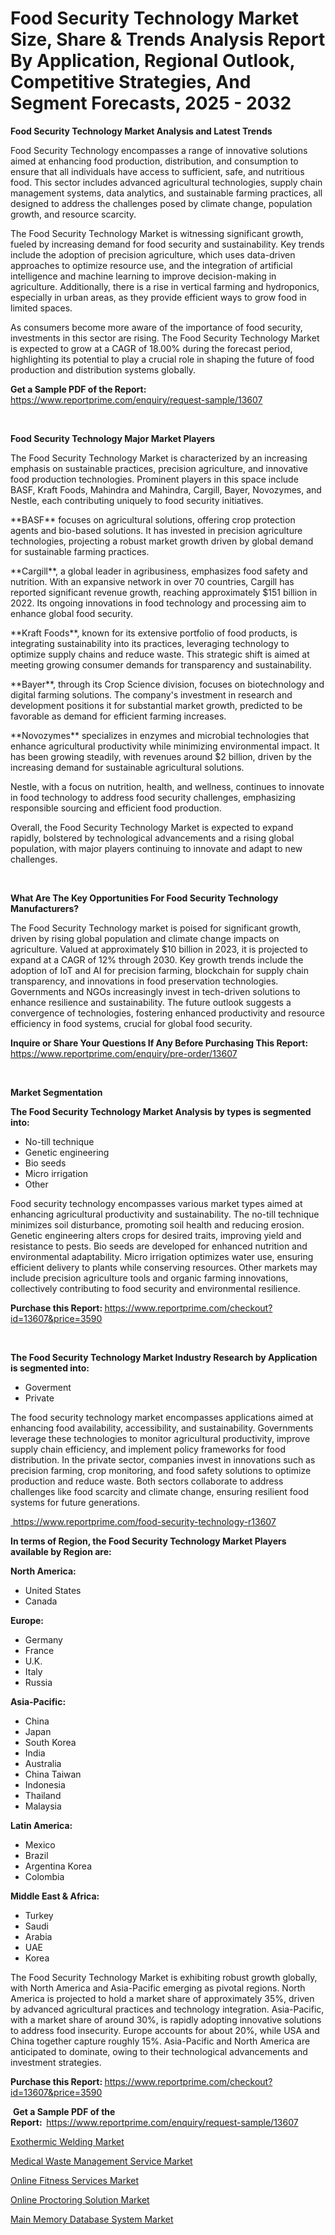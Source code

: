 <p><h1>Food Security Technology Market Size, Share & Trends Analysis Report By Application, Regional Outlook, Competitive Strategies, And Segment Forecasts, 2025 - 2032</h1></p><p><strong>Food Security Technology Market Analysis and Latest Trends</strong></p>
<p><p>Food Security Technology encompasses a range of innovative solutions aimed at enhancing food production, distribution, and consumption to ensure that all individuals have access to sufficient, safe, and nutritious food. This sector includes advanced agricultural technologies, supply chain management systems, data analytics, and sustainable farming practices, all designed to address the challenges posed by climate change, population growth, and resource scarcity.</p><p>The Food Security Technology Market is witnessing significant growth, fueled by increasing demand for food security and sustainability. Key trends include the adoption of precision agriculture, which uses data-driven approaches to optimize resource use, and the integration of artificial intelligence and machine learning to improve decision-making in agriculture. Additionally, there is a rise in vertical farming and hydroponics, especially in urban areas, as they provide efficient ways to grow food in limited spaces.</p><p>As consumers become more aware of the importance of food security, investments in this sector are rising. The Food Security Technology Market is expected to grow at a CAGR of 18.00% during the forecast period, highlighting its potential to play a crucial role in shaping the future of food production and distribution systems globally.</p></p>
<p><strong>Get a Sample PDF of the Report:&nbsp;</strong> <a href="https://www.reportprime.com/enquiry/request-sample/13607?utm_campaign=2034&utm_medium=2&utm_source=Github&utm_content=ia&utm_term=20032025&utm_id=food-security-technology">https://www.reportprime.com/enquiry/request-sample/13607</a></p>
<p>&nbsp;</p>
<p><strong>Food Security Technology Major Market Players</strong></p>
<p><p>The Food Security Technology Market is characterized by an increasing emphasis on sustainable practices, precision agriculture, and innovative food production technologies. Prominent players in this space include BASF, Kraft Foods, Mahindra and Mahindra, Cargill, Bayer, Novozymes, and Nestle, each contributing uniquely to food security initiatives.</p><p>**BASF** focuses on agricultural solutions, offering crop protection agents and bio-based solutions. It has invested in precision agriculture technologies, projecting a robust market growth driven by global demand for sustainable farming practices. </p><p>**Cargill**, a global leader in agribusiness, emphasizes food safety and nutrition. With an expansive network in over 70 countries, Cargill has reported significant revenue growth, reaching approximately $151 billion in 2022. Its ongoing innovations in food technology and processing aim to enhance global food security.</p><p>**Kraft Foods**, known for its extensive portfolio of food products, is integrating sustainability into its practices, leveraging technology to optimize supply chains and reduce waste. This strategic shift is aimed at meeting growing consumer demands for transparency and sustainability.</p><p>**Bayer**, through its Crop Science division, focuses on biotechnology and digital farming solutions. The company's investment in research and development positions it for substantial market growth, predicted to be favorable as demand for efficient farming increases.</p><p>**Novozymes** specializes in enzymes and microbial technologies that enhance agricultural productivity while minimizing environmental impact. It has been growing steadily, with revenues around $2 billion, driven by the increasing demand for sustainable agricultural solutions.</p><p>Nestle, with a focus on nutrition, health, and wellness, continues to innovate in food technology to address food security challenges, emphasizing responsible sourcing and efficient food production.</p><p>Overall, the Food Security Technology Market is expected to expand rapidly, bolstered by technological advancements and a rising global population, with major players continuing to innovate and adapt to new challenges.</p></p>
<p>&nbsp;</p>
<p><strong>What Are The Key Opportunities For Food Security Technology Manufacturers?</strong></p>
<p><p>The Food Security Technology market is poised for significant growth, driven by rising global population and climate change impacts on agriculture. Valued at approximately $10 billion in 2023, it is projected to expand at a CAGR of 12% through 2030. Key growth trends include the adoption of IoT and AI for precision farming, blockchain for supply chain transparency, and innovations in food preservation technologies. Governments and NGOs increasingly invest in tech-driven solutions to enhance resilience and sustainability. The future outlook suggests a convergence of technologies, fostering enhanced productivity and resource efficiency in food systems, crucial for global food security.</p></p>
<p><strong>Inquire or Share Your Questions If Any Before Purchasing This Report:</strong> <a href="https://www.reportprime.com/enquiry/pre-order/13607?utm_campaign=2034&utm_medium=2&utm_source=Github&utm_content=ia&utm_term=20032025&utm_id=food-security-technology">https://www.reportprime.com/enquiry/pre-order/13607</a></p>
<p>&nbsp;</p>
<p><strong>Market Segmentation</strong></p>
<p><strong>The Food Security Technology Market Analysis by types is segmented into:</strong></p>
<p><ul><li>No-till technique</li><li>Genetic engineering</li><li>Bio seeds</li><li>Micro irrigation</li><li>Other</li></ul></p>
<p><p>Food security technology encompasses various market types aimed at enhancing agricultural productivity and sustainability. The no-till technique minimizes soil disturbance, promoting soil health and reducing erosion. Genetic engineering alters crops for desired traits, improving yield and resistance to pests. Bio seeds are developed for enhanced nutrition and environmental adaptability. Micro irrigation optimizes water use, ensuring efficient delivery to plants while conserving resources. Other markets may include precision agriculture tools and organic farming innovations, collectively contributing to food security and environmental resilience.</p></p>
<p><strong>Purchase this Report:&nbsp;</strong><a href="https://www.reportprime.com/checkout?id=13607&price=3590&utm_campaign=2034&utm_medium=2&utm_source=Github&utm_content=ia&utm_term=20032025&utm_id=food-security-technology">https://www.reportprime.com/checkout?id=13607&price=3590</a></p>
<p>&nbsp;</p>
<p><strong>The Food Security Technology Market Industry Research by Application is segmented into:</strong></p>
<p><ul><li>Goverment</li><li>Private</li></ul></p>
<p><p>The food security technology market encompasses applications aimed at enhancing food availability, accessibility, and sustainability. Governments leverage these technologies to monitor agricultural productivity, improve supply chain efficiency, and implement policy frameworks for food distribution. In the private sector, companies invest in innovations such as precision farming, crop monitoring, and food safety solutions to optimize production and reduce waste. Both sectors collaborate to address challenges like food scarcity and climate change, ensuring resilient food systems for future generations.</p></p>
<p><a href="https://www.reportprime.com/food-security-technology-r13607?utm_campaign=2034&utm_medium=2&utm_source=Github&utm_content=ia&utm_term=20032025&utm_id=food-security-technology">&nbsp;https://www.reportprime.com/food-security-technology-r13607</a></p>
<p><strong>In terms of Region, the Food Security Technology Market Players available by Region are:</strong></p>
<p>
    <p> <strong> North America: </strong>
        <ul>
            <li>United States</li>
            <li>Canada</li>
        </ul>
        </p> 
    <p> <strong> Europe: </strong>
        <ul>
            <li>Germany</li>
            <li>France</li>
            <li>U.K.</li>
            <li>Italy</li>
            <li>Russia</li>
        </ul>
        </p> 
    <p> <strong> Asia-Pacific: </strong>
        <ul>
            <li>China</li>
            <li>Japan</li>
            <li>South Korea</li>
            <li>India</li>
            <li>Australia</li>
            <li>China Taiwan</li>
            <li>Indonesia</li>
            <li>Thailand</li>
            <li>Malaysia</li>
        </ul>
        </p> 
    <p> <strong> Latin America: </strong>
        <ul>
            <li>Mexico</li>
            <li>Brazil</li>
            <li>Argentina Korea</li>
            <li>Colombia</li>
        </ul>
        </p> 
    <p> <strong> Middle East & Africa: </strong>
        <ul>
            <li>Turkey</li>
            <li>Saudi</li>
            <li>Arabia</li>
            <li>UAE</li>
            <li>Korea</li>
        </ul>
    </p>
    </p>
<p><p>The Food Security Technology Market is exhibiting robust growth globally, with North America and Asia-Pacific emerging as pivotal regions. North America is projected to hold a market share of approximately 35%, driven by advanced agricultural practices and technology integration. Asia-Pacific, with a market share of around 30%, is rapidly adopting innovative solutions to address food insecurity. Europe accounts for about 20%, while USA and China together capture roughly 15%. Asia-Pacific and North America are anticipated to dominate, owing to their technological advancements and investment strategies.</p></p>
<p><strong>Purchase this Report: </strong><a href="https://www.reportprime.com/checkout?id=13607&price=3590&utm_campaign=2034&utm_medium=2&utm_source=Github&utm_content=ia&utm_term=20032025&utm_id=food-security-technology">https://www.reportprime.com/checkout?id=13607&price=3590</a></p>
<p>&nbsp;<strong>Get a Sample PDF of the Report:&nbsp;&nbsp;</strong><a href="https://www.reportprime.com/enquiry/request-sample/13607?utm_campaign=2034&utm_medium=2&utm_source=Github&utm_content=ia&utm_term=20032025&utm_id=food-security-technology">https://www.reportprime.com/enquiry/request-sample/13607</a></p>
<p><strong></strong></p>
<p><p><a href="https://github.com/janustabarf2/Market-Research-Report-List-1/blob/main/exothermic-welding-market.md?utm_campaign=2034&utm_medium=2&utm_source=Github&utm_content=ia&utm_term=20032025&utm_id=food-security-technology">Exothermic Welding Market</a></p><p><a href="https://github.com/calizlewin2f/Market-Research-Report-List-1/blob/main/medical-waste-management-service-market.md?utm_campaign=2034&utm_medium=2&utm_source=Github&utm_content=ia&utm_term=20032025&utm_id=food-security-technology">Medical Waste Management Service Market</a></p><p><a href="https://github.com/laconiioba3/Market-Research-Report-List-1/blob/main/online-fitness-services-market.md?utm_campaign=2034&utm_medium=2&utm_source=Github&utm_content=ia&utm_term=20032025&utm_id=food-security-technology">Online Fitness Services Market</a></p><p><a href="https://github.com/szaszgrychkq/Market-Research-Report-List-1/blob/main/online-proctoring-solution-market.md?utm_campaign=2034&utm_medium=2&utm_source=Github&utm_content=ia&utm_term=20032025&utm_id=food-security-technology">Online Proctoring Solution Market</a></p><p><a href="https://github.com/kaganalcinwv/Market-Research-Report-List-1/blob/main/main-memory-database-system-market.md?utm_campaign=2034&utm_medium=2&utm_source=Github&utm_content=ia&utm_term=20032025&utm_id=food-security-technology">Main Memory Database System Market</a></p></p>